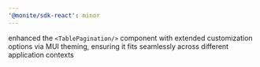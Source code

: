 ```yaml
---
'@monite/sdk-react': minor
---
```


enhanced the `<TablePagination/>` component with extended customization options via MUI theming, ensuring it fits seamlessly across different application contexts
